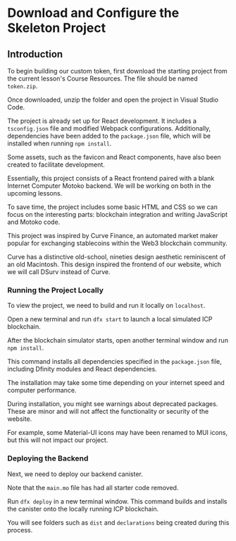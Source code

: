 # Download and Configure the Skeleton Project

## Introduction

To begin building our custom token, first download the starting project from the current lesson's Course Resources. The file should be named `token.zip`.

Once downloaded, unzip the folder and open the project in Visual Studio Code.

The project is already set up for React development. It includes a `tsconfig.json` file and modified Webpack configurations. Additionally, dependencies have been added to the `package.json` file, which will be installed when running `npm install`.

Some assets, such as the favicon and React components, have also been created to facilitate development.

Essentially, this project consists of a React frontend paired with a blank Internet Computer Motoko backend. We will be working on both in the upcoming lessons.

To save time, the project includes some basic HTML and CSS so we can focus on the interesting parts: blockchain integration and writing JavaScript and Motoko code.

This project was inspired by Curve Finance, an automated market maker popular for exchanging stablecoins within the Web3 blockchain community.

Curve has a distinctive old-school, nineties design aesthetic reminiscent of an old Macintosh. This design inspired the frontend of our website, which we will call DSurv instead of Curve.

### Running the Project Locally

To view the project, we need to build and run it locally on `localhost`.

Open a new terminal and run `dfx start` to launch a local simulated ICP blockchain.

After the blockchain simulator starts, open another terminal window and run `npm install`.

This command installs all dependencies specified in the `package.json` file, including Dfinity modules and React dependencies.

The installation may take some time depending on your internet speed and computer performance.

During installation, you might see warnings about deprecated packages. These are minor and will not affect the functionality or security of the website.

For example, some Material-UI icons may have been renamed to MUI icons, but this will not impact our project.

### Deploying the Backend

Next, we need to deploy our backend canister.

Note that the `main.mo` file has had all starter code removed.

Run `dfx deploy` in a new terminal window. This command builds and installs the canister onto the locally running ICP blockchain.

You will see folders such as `dist` and `declarations` being created during this process.
